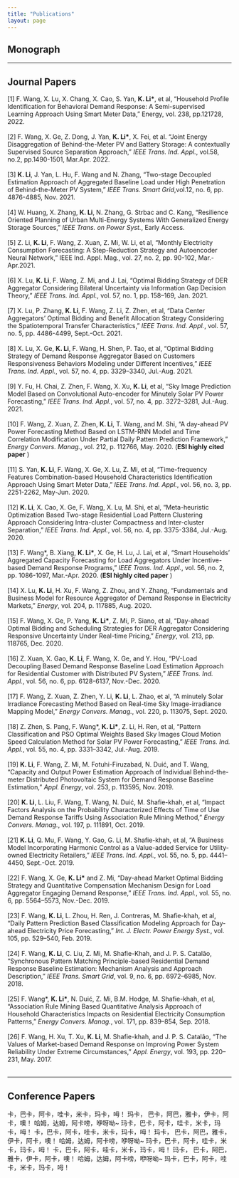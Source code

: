 ```yaml
---
title: "Publications"
layout: page
---
```


## Monograph


---

## Journal Papers

[1]	F\. Wang, X\. Lu, X\. Chang, X\. Cao, S\. Yan, __K\. Li\*__, et al, “Household Profile Identification for Behavioral Demand Response: A Semi-supervised Learning Approach Using Smart Meter Data,” Energy, vol\. 238, pp\.121728, 2022\.<br><br>
[2]	F\. Wang, X\. Ge, Z\. Dong, J\. Yan, __K\. Li\*__, X\. Fei, et al\. “Joint Energy Disaggregation of Behind-the-Meter PV and Battery Storage: A contextually Supervised Source Separation Approach,” *IEEE Trans\. Ind\. Appl\.*, vol\.58, no\.2, pp\.1490-1501, Mar\.Apr\. 2022\.<br><br>
[3]	__K\. Li__, J\. Yan, L\. Hu, F\. Wang and N\. Zhang, “Two-stage Decoupled Estimation Approach of Aggregated Baseline Load under High Penetration of Behind-the-Meter PV System,” *IEEE Trans\. Smart Grid*,vol\.12, no\. 6, pp\. 4876-4885, Nov\. 2021\.<br><br>
[4]	W\. Huang, X\. Zhang, __K\. Li__, N\. Zhang, G\. Strbac and C\. Kang, “Resilience Oriented Planning of Urban Multi-Energy Systems With Generalized Energy Storage Sources,” *IEEE Trans\. on Power Syst\.*, Early Access\.<br><br>
[5]	Z\. Li, __K\. Li__, F\. Wang, Z\. Xuan, Z\. Mi, W\. Li, et al, “Monthly Electricity Consumption Forecasting: A Step-Reduction Strategy and Autoencoder Neural Network,” IEEE Ind\. Appl\. Mag\., vol\. 27, no\. 2, pp\. 90-102, Mar\.-Apr\.2021\.<br><br>
[6]	X\. Lu, __K\. Li__, F\. Wang, Z\. Mi, and J\. Lai, “Optimal Bidding Strategy of DER Aggregator Considering Bilateral Uncertainty via Information Gap Decision Theory,” *IEEE Trans\. Ind\. Appl\.*, vol\. 57, no\. 1, pp\. 158–169, Jan\. 2021\.<br><br>
[7]	X\. Lu, P\. Zhang, __K\. Li__, F\. Wang, Z\. Li, Z\. Zhen, et al, “Data Center Aggregators’ Optimal Bidding and Benefit Allocation Strategy Considering the Spatiotemporal Transfer Characteristics,” *IEEE Trans\. Ind\. Appl\.*, vol\. 57, no\. 5, pp\. 4486-4499, Sept\.-Oct\. 2021\.<br><br>
[8]	X\. Lu, X\. Ge, __K\. Li__, F\. Wang, H\. Shen, P\. Tao, et al, “Optimal Bidding Strategy of Demand Response Aggregator Based on Customers Responsiveness Behaviors Modeling under Different Incentives,” *IEEE Trans\. Ind\. Appl\.*, vol\. 57, no\. 4, pp\. 3329–3340, Jul\.-Aug\. 2021\.<br><br>
[9]	Y\. Fu, H\. Chai, Z\. Zhen, F\. Wang, X\. Xu, __K\. Li__, et al, “Sky Image Prediction Model Based on Convolutional Auto-encoder for Minutely Solar PV Power Forecasting,” *IEEE Trans\. Ind\. Appl\.*, vol\. 57, no\. 4, pp\. 3272–3281, Jul\.-Aug\. 2021\.<br><br>
[10]	F\. Wang, Z\. Xuan, Z\. Zhen, __K\. Li__, T\. Wang, and M\. Shi, “A day-ahead PV Power Forecasting Method Based on LSTM-RNN Model and Time Correlation Modification Under Partial Daily Pattern Prediction Framework,” *Energy Convers\. Manag\.*, vol\. 212, p\. 112766, May\. 2020\.  \(__ESI highly cited paper__ \) <br><br>
[11]	S\. Yan, __K\. Li__, F\. Wang, X\. Ge, X\. Lu, Z\. Mi, et al, “Time-frequency Features Combination-based Household Characteristics Identification Approach Using Smart Meter Data,” *IEEE Trans\. Ind\. Appl\.*, vol\. 56, no\. 3, pp\. 2251-2262, May-Jun\. 2020\.<br><br>
[12]	__K\. Li__, X\. Cao, X\. Ge, F\. Wang, X\. Lu, M\. Shi, et al, “Meta-heuristic Optimization Based Two-stage Residential Load Pattern Clustering Approach Considering Intra-cluster Compactness and Inter-cluster Separation,” *IEEE Trans\. Ind\. Appl\.*, vol\. 56, no\. 4, pp\. 3375-3384, Jul\.-Aug\. 2020\.<br><br>
[13]	F\. Wang*, B\. Xiang, __K\. Li\*__, X\. Ge, H\. Lu, J\. Lai, et al, “Smart Households’ Aggregated Capacity Forecasting for Load Aggregators Under Incentive-based Demand Response Programs,” *IEEE Trans\. Ind\. Appl\.*, vol\. 56, no\. 2, pp\. 1086-1097, Mar\.-Apr\. 2020\.  \(__ESI highly cited paper__ \) <br><br>
[14]	X\. Lu, __K\. Li__, H\. Xu, F\. Wang, Z\. Zhou, and Y\. Zhang, “Fundamentals and Business Model for Resource Aggregator of Demand Response in Electricity Markets,” *Energy*, vol\. 204, p\. 117885, Aug\. 2020\.<br><br>
[15]	F\. Wang, X\. Ge, P\. Yang, __K\. Li\*__, Z\. Mi, P\. Siano, et al, “Day-ahead Optimal Bidding and Scheduling Strategies for DER Aggregator Considering Responsive Uncertainty Under Real-time Pricing,” *Energy*, vol\. 213, pp\. 118765, Dec\. 2020\.<br><br>
[16]	Z\. Xuan, X\. Gao, __K\. Li__, F\. Wang, X\. Ge, and Y\. Hou, “PV-Load Decoupling Based Demand Response Baseline Load Estimation Approach for Residential Customer with Distributed PV System,” *IEEE Trans\. Ind\. Appl\.*, vol\. 56, no\. 6, pp\. 6128-6137, Nov\.-Dec\. 2020\.<br><br>
[17]	F\. Wang, Z\. Xuan, Z\. Zhen, Y\. Li, __K\. Li__, L\. Zhao, et al, “A minutely Solar Irradiance Forecasting Method Based on Real-time Sky Image-irradiance Mapping Model,” *Energy Convers\. Manag\.*, vol\. 220, p\. 113075, Sept\. 2020\.<br><br>
[18]	Z\. Zhen, S\. Pang, F\. Wang*, __K\. Li\*__, Z\. Li, H\. Ren, et al, “Pattern Classification and PSO Optimal Weights Based Sky Images Cloud Motion Speed Calculation Method for Solar PV Power Forecasting,” *IEEE Trans\. Ind\. Appl\.*, vol\. 55, no\. 4, pp\. 3331–3342, Jul\.-Aug\. 2019\.<br><br>
[19]	__K\. Li__, F\. Wang, Z\. Mi, M\. Fotuhi-Firuzabad, N\. Duić, and T\. Wang, “Capacity and Output Power Estimation Approach of Individual Behind-the-meter Distributed Photovoltaic System for Demand Response Baseline Estimation,” *Appl\. Energy*, vol\. 253, p\. 113595, Nov\. 2019\.<br><br>
[20]	__K\. Li__, L\. Liu, F\. Wang, T\. Wang, N\. Duić, M\. Shafie-khah, et al, “Impact Factors Analysis on the Probability Characterized Effects of Time of Use Demand Response Tariffs Using Association Rule Mining Method,” *Energy Convers\. Manag\.*, vol\. 197, p\. 111891, Oct\. 2019\.<br><br>
[21]	__K\. Li__, Q\. Mu, F\. Wang, Y\. Gao, G\. Li, M\. Shafie-khah, et al, “A Business Model Incorporating Harmonic Control as a Value-added Service for Utility-owned Electricity Retailers,” *IEEE Trans\. Ind\. Appl\.*, vol\. 55, no\. 5, pp\. 4441–4450, Sept\.-Oct\. 2019\.<br><br>
[22]	F\. Wang, X\. Ge, __K\. Li\*__ and Z\. Mi, “Day-ahead Market Optimal Bidding Strategy and Quantitative Compensation Mechanism Design for Load Aggregator Engaging Demand Response,” *IEEE Trans\. Ind\. Appl\.*, vol\. 55, no\. 6, pp\. 5564–5573, Nov\.-Dec\. 2019\.<br><br>
[23]	F\. Wang, __K\. Li__, L\. Zhou, H\. Ren, J\. Contreras, M\. Shafie-khah, et al, “Daily Pattern Prediction Based Classification Modeling Approach for Day-ahead Electricity Price Forecasting,” *Int\. J\. Electr\. Power Energy Syst\.*, vol\. 105, pp\. 529–540, Feb\. 2019\. <br><br>
[24]	F\. Wang, __K\. Li__, C\. Liu, Z\. Mi, M\. Shafie-Khah, and J\. P\. S\. Catalão, “Synchronous Pattern Matching Principle-based Residential Demand Response Baseline Estimation: Mechanism Analysis and Approach Description,” *IEEE Trans\. Smart Grid*, vol\. 9, no\. 6, pp\. 6972–6985, Nov\. 2018\.<br><br>
[25]	F\. Wang*, __K\. Li\*__, N\. Duić, Z\. Mi, B\.M\. Hodge, M\. Shafie-khah, et al, “Association Rule Mining Based Quantitative Analysis Approach of Household Characteristics Impacts on Residential Electricity Consumption Patterns,” *Energy Convers\. Manag\.*, vol\. 171, pp\. 839–854, Sep\. 2018\.<br><br>
[26]	F\. Wang, H\. Xu, T\. Xu, __K\. Li__, M\. Shafie-khah, and J\. P\. S\. Catalão, “The Values of Market-based Demand Response on Improving Power System Reliability Under Extreme Circumstances,” *Appl\. Energy*, vol\. 193, pp\. 220–231, May\. 2017\.<br><br>




---

## Conference Papers
卡，巴卡，阿卡，哇卡，米卡，玛卡，呣！ 玛卡， 巴卡，阿巴，雅卡，伊卡，阿卡，噢！ 哈姆，达姆，阿卡嗙，咿呀呦~ 玛卡，巴卡，阿卡，哇卡，米卡，玛卡，呣！
卡，巴卡，阿卡，哇卡，米卡，玛卡，呣！ 玛卡， 巴卡，阿巴，雅卡，伊卡，阿卡，噢！ 哈姆，达姆，阿卡嗙，咿呀呦~ 玛卡，巴卡，阿卡，哇卡，米卡，玛卡，呣！
卡，巴卡，阿卡，哇卡，米卡，玛卡，呣！ 玛卡， 巴卡，阿巴，雅卡，伊卡，阿卡，噢！ 哈姆，达姆，阿卡嗙，咿呀呦~ 玛卡，巴卡，阿卡，哇卡，米卡，玛卡，呣！
<br><br>
